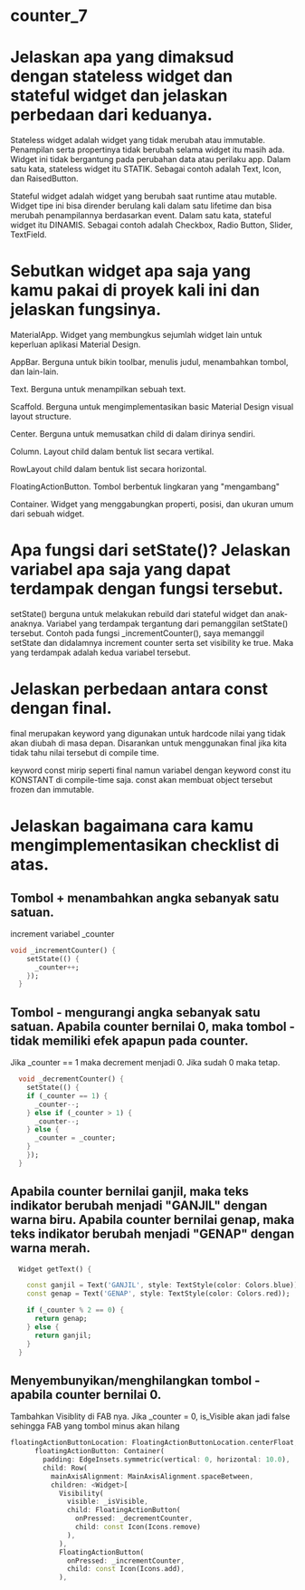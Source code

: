 # counter_7

# Jelaskan apa yang dimaksud dengan stateless widget dan stateful widget dan jelaskan perbedaan dari keduanya.
Stateless widget adalah widget yang tidak merubah atau immutable. Penampilan serta propertinya tidak berubah selama widget itu masih ada. Widget ini tidak bergantung pada perubahan data atau perilaku app. Dalam satu kata, stateless widget itu STATIK. Sebagai contoh adalah Text, Icon, dan RaisedButton.

Stateful widget adalah widget yang berubah saat runtime atau mutable. Widget tipe ini bisa dirender berulang kali dalam satu lifetime dan bisa merubah penampilannya berdasarkan event. Dalam satu kata, stateful widget itu DINAMIS. Sebagai contoh adalah Checkbox, Radio Button, Slider, TextField.


# Sebutkan widget apa saja yang kamu pakai di proyek kali ini dan jelaskan fungsinya.
MaterialApp. Widget yang membungkus sejumlah widget lain untuk keperluan aplikasi Material Design.

AppBar. Berguna untuk bikin toolbar, menulis judul, menambahkan tombol, dan lain-lain.

Text. Berguna untuk menampilkan sebuah text.

Scaffold. Berguna untuk mengimplementasikan basic Material Design visual layout structure.

Center. Berguna untuk memusatkan child di dalam dirinya sendiri.

Column. Layout child dalam bentuk list secara vertikal.

RowLayout child dalam bentuk list secara horizontal.

FloatingActionButton. Tombol berbentuk lingkaran yang "mengambang"

Container. Widget yang menggabungkan properti, posisi, dan ukuran umum dari sebuah widget.


# Apa fungsi dari setState()? Jelaskan variabel apa saja yang dapat terdampak dengan fungsi tersebut.
setState() berguna untuk melakukan rebuild dari stateful widget dan anak-anaknya. Variabel yang terdampak tergantung dari pemanggilan setState() tersebut. Contoh pada fungsi _incrementCounter(), saya memanggil setState dan didalamnya increment counter serta set visibility ke true. Maka yang terdampak adalah kedua variabel tersebut.


# Jelaskan perbedaan antara const dengan final.
final merupakan keyword yang digunakan untuk hardcode nilai yang tidak akan diubah di masa depan. Disarankan untuk menggunakan final jika kita tidak tahu nilai tersebut di compile time.

keyword const mirip seperti final namun variabel dengan keyword const itu KONSTANT di compile-time saja. const akan membuat object tersebut frozen dan immutable.


# Jelaskan bagaimana cara kamu mengimplementasikan checklist di atas.
## Tombol + menambahkan angka sebanyak satu satuan.
increment variabel _counter
```dart
void _incrementCounter() {
    setState(() {
      _counter++;
    });
  }

```

## Tombol - mengurangi angka sebanyak satu satuan. Apabila counter bernilai 0, maka tombol - tidak memiliki efek apapun pada counter.
Jika _counter == 1 maka decrement menjadi 0. Jika sudah 0 maka tetap.
```dart
  void _decrementCounter() {
    setState(() {
    if (_counter == 1) {
      _counter--;
    } else if (_counter > 1) {
      _counter--;
    } else {
      _counter = _counter;
    }
    });
  }
```


## Apabila counter bernilai ganjil, maka teks indikator berubah menjadi "GANJIL" dengan warna biru. Apabila counter bernilai genap, maka teks indikator berubah menjadi "GENAP" dengan warna merah.
```dart
  Widget getText() {

    const ganjil = Text('GANJIL', style: TextStyle(color: Colors.blue));
    const genap = Text('GENAP', style: TextStyle(color: Colors.red));

    if (_counter % 2 == 0) {
      return genap;
    } else {
      return ganjil;
    }
  }
```
## Menyembunyikan/menghilangkan tombol - apabila counter bernilai 0.
Tambahkan Visiblity di FAB nya. Jika _counter = 0, is_Visible akan jadi false sehingga FAB yang tombol minus akan hilang

```dart
floatingActionButtonLocation: FloatingActionButtonLocation.centerFloat,
      floatingActionButton: Container(
        padding: EdgeInsets.symmetric(vertical: 0, horizontal: 10.0),
        child: Row(
          mainAxisAlignment: MainAxisAlignment.spaceBetween,
          children: <Widget>[
            Visibility(
              visible: _isVisible,
              child: FloatingActionButton(
                onPressed: _decrementCounter,
                child: const Icon(Icons.remove)
              ),
            ),
            FloatingActionButton(
              onPressed: _incrementCounter,
              child: const Icon(Icons.add),
            ),
```

